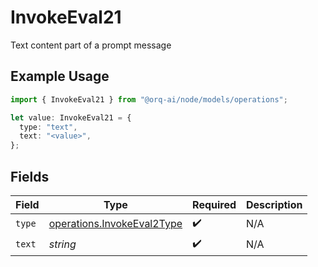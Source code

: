 # InvokeEval21

Text content part of a prompt message

## Example Usage

```typescript
import { InvokeEval21 } from "@orq-ai/node/models/operations";

let value: InvokeEval21 = {
  type: "text",
  text: "<value>",
};
```

## Fields

| Field                                                                    | Type                                                                     | Required                                                                 | Description                                                              |
| ------------------------------------------------------------------------ | ------------------------------------------------------------------------ | ------------------------------------------------------------------------ | ------------------------------------------------------------------------ |
| `type`                                                                   | [operations.InvokeEval2Type](../../models/operations/invokeeval2type.md) | :heavy_check_mark:                                                       | N/A                                                                      |
| `text`                                                                   | *string*                                                                 | :heavy_check_mark:                                                       | N/A                                                                      |